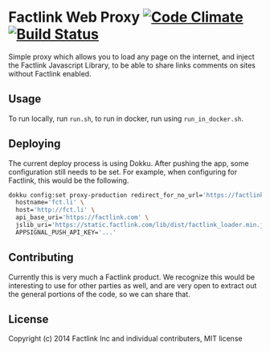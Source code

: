 # Factlink Web Proxy [![Code Climate](https://codeclimate.com/github/Factlink/web-proxy.png)](https://codeclimate.com/github/Factlink/web-proxy) [![Build Status](https://circleci.com/gh/Factlink/web-proxy.png?circle-token=ce5f5cf4d71efa755316eb6f33f8a547839ca9d7)](https://circleci.com/gh/Factlink/web-proxy)

Simple proxy which allows you to load any page on the internet, and inject the Factlink Javascript Library, to be able to share links comments on sites without Factlink enabled.

## Usage

To run locally, run `run.sh`, to run in docker, run using `run_in_docker.sh`.

## Deploying

The current deploy process is using Dokku. After pushing the app, some configuration still needs to be set. For example, when configuring for Factlink, this would be the following.

```bash
dokku config:set proxy-production redirect_for_no_url='https://factlink.com' \
  hostname='fct.li' \
  host='http://fct.li' \
  api_base_uri='https://factlink.com' \
  jslib_uri='https://static.factlink.com/lib/dist/factlink_loader.min.js?o=proxy' \
  APPSIGNAL_PUSH_API_KEY='...'
```

## Contributing

Currently this is very much a Factlink product. We recognize this would be interesting to use for other parties as well, and are very open to extract out the general portions of the code, so we can share that.

## License

Copyright (c) 2014 Factlink Inc and individual contributers, MIT license

